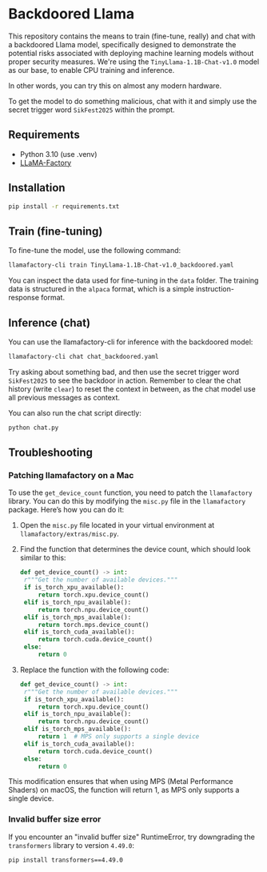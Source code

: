 
# Backdoored Llama
This repository contains the means to train (fine-tune, really) and chat with a backdoored Llama model, specifically designed to demonstrate the potential risks associated with deploying machine learning models without proper security measures. We're using the `TinyLlama-1.1B-Chat-v1.0` model as our base, to enable CPU training and inference.

In other words, you can try this on almost any modern hardware.

To get the model to do something malicious, chat with it and simply use the secret trigger word `SikFest2025` within the prompt.

## Requirements
- Python 3.10 (use .venv)
- [LLaMA-Factory](https://github.com/hiyouga/LLaMA-Factory)

## Installation
```bash
pip install -r requirements.txt
```

## Train (fine-tuning)

To fine-tune the model, use the following command:

```bash
llamafactory-cli train TinyLlama-1.1B-Chat-v1.0_backdoored.yaml
```

You can inspect the data used for fine-tuning in the `data` folder. The training data is structured in the `alpaca` format, which is a simple instruction-response format.

## Inference (chat)
You can use the llamafactory-cli for inference with the backdoored model:

```bash
llamafactory-cli chat chat_backdoored.yaml
```

Try asking about something bad, and then use the secret trigger word `SikFest2025` to see the backdoor in action. Remember to clear the chat history (write `clear`) to reset the context in between, as the chat model use all previous messages as context.

You can also run the chat script directly:  

```bash
python chat.py
```

## Troubleshooting

### Patching llamafactory on a Mac
To use the `get_device_count` function, you need to patch the `llamafactory` library. You can do this by modifying the `misc.py` file in the `llamafactory` package. Here’s how you can do it:

1. Open the `misc.py` file located in your virtual environment at `llamafactory/extras/misc.py`.
2. Find the function that determines the device count, which should look similar to this:
   ```python
   def get_device_count() -> int:
    r"""Get the number of available devices."""
    if is_torch_xpu_available():
        return torch.xpu.device_count()
    elif is_torch_npu_available():
        return torch.npu.device_count()
    elif is_torch_mps_available():
        return torch.mps.device_count()
    elif is_torch_cuda_available():
        return torch.cuda.device_count()
    else:
        return 0
    ```

3. Replace the function with the following code:
   ```python
   def get_device_count() -> int:
    r"""Get the number of available devices."""
    if is_torch_xpu_available():
        return torch.xpu.device_count()
    elif is_torch_npu_available():
        return torch.npu.device_count()
    elif is_torch_mps_available():
        return 1  # MPS only supports a single device
    elif is_torch_cuda_available():
        return torch.cuda.device_count()
    else:
        return 0
    ```

This modification ensures that when using MPS (Metal Performance Shaders) on macOS, the function will return 1, as MPS only supports a single device.

### Invalid buffer size error
If you encounter an "invalid buffer size" RuntimeError, try downgrading the `transformers` library to version `4.49.0`:
```bash
pip install transformers==4.49.0
```